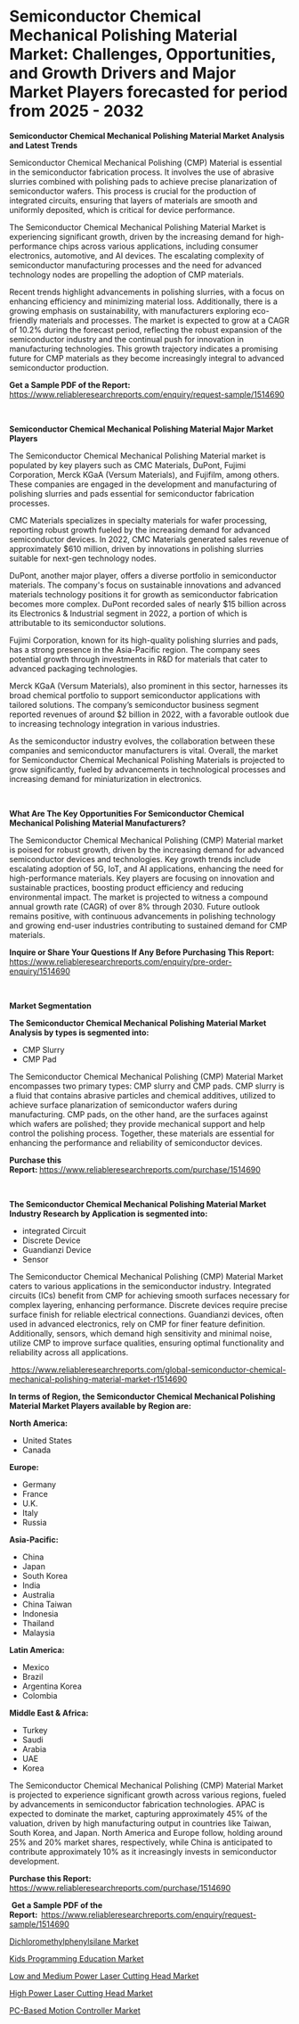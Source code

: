 <p><h1>Semiconductor Chemical Mechanical Polishing Material Market: Challenges, Opportunities, and Growth Drivers and Major Market Players forecasted for period from 2025 - 2032</h1></p><p><strong>Semiconductor Chemical Mechanical Polishing Material Market Analysis and Latest Trends</strong></p>
<p><p>Semiconductor Chemical Mechanical Polishing (CMP) Material is essential in the semiconductor fabrication process. It involves the use of abrasive slurries combined with polishing pads to achieve precise planarization of semiconductor wafers. This process is crucial for the production of integrated circuits, ensuring that layers of materials are smooth and uniformly deposited, which is critical for device performance.</p><p>The Semiconductor Chemical Mechanical Polishing Material Market is experiencing significant growth, driven by the increasing demand for high-performance chips across various applications, including consumer electronics, automotive, and AI devices. The escalating complexity of semiconductor manufacturing processes and the need for advanced technology nodes are propelling the adoption of CMP materials.</p><p>Recent trends highlight advancements in polishing slurries, with a focus on enhancing efficiency and minimizing material loss. Additionally, there is a growing emphasis on sustainability, with manufacturers exploring eco-friendly materials and processes. The market is expected to grow at a CAGR of 10.2% during the forecast period, reflecting the robust expansion of the semiconductor industry and the continual push for innovation in manufacturing technologies. This growth trajectory indicates a promising future for CMP materials as they become increasingly integral to advanced semiconductor production.</p></p>
<p><strong>Get a Sample PDF of the Report:&nbsp;</strong> <a href="https://www.reliableresearchreports.com/enquiry/request-sample/1514690?utm_campaign=12&utm_medium=2&utm_source=Github&utm_content=ia&utm_term=29032025&utm_id=semiconductor-chemical-mechanical-polishing-material">https://www.reliableresearchreports.com/enquiry/request-sample/1514690</a></p>
<p>&nbsp;</p>
<p><strong>Semiconductor Chemical Mechanical Polishing Material Major Market Players</strong></p>
<p><p>The Semiconductor Chemical Mechanical Polishing Material market is populated by key players such as CMC Materials, DuPont, Fujimi Corporation, Merck KGaA (Versum Materials), and Fujifilm, among others. These companies are engaged in the development and manufacturing of polishing slurries and pads essential for semiconductor fabrication processes. </p><p>CMC Materials specializes in specialty materials for wafer processing, reporting robust growth fueled by the increasing demand for advanced semiconductor devices. In 2022, CMC Materials generated sales revenue of approximately $610 million, driven by innovations in polishing slurries suitable for next-gen technology nodes.</p><p>DuPont, another major player, offers a diverse portfolio in semiconductor materials. The company's focus on sustainable innovations and advanced materials technology positions it for growth as semiconductor fabrication becomes more complex. DuPont recorded sales of nearly $15 billion across its Electronics & Industrial segment in 2022, a portion of which is attributable to its semiconductor solutions.</p><p>Fujimi Corporation, known for its high-quality polishing slurries and pads, has a strong presence in the Asia-Pacific region. The company sees potential growth through investments in R&D for materials that cater to advanced packaging technologies.</p><p>Merck KGaA (Versum Materials), also prominent in this sector, harnesses its broad chemical portfolio to support semiconductor applications with tailored solutions. The company’s semiconductor business segment reported revenues of around $2 billion in 2022, with a favorable outlook due to increasing technology integration in various industries.</p><p>As the semiconductor industry evolves, the collaboration between these companies and semiconductor manufacturers is vital. Overall, the market for Semiconductor Chemical Mechanical Polishing Materials is projected to grow significantly, fueled by advancements in technological processes and increasing demand for miniaturization in electronics.</p></p>
<p>&nbsp;</p>
<p><strong>What Are The Key Opportunities For Semiconductor Chemical Mechanical Polishing Material Manufacturers?</strong></p>
<p><p>The Semiconductor Chemical Mechanical Polishing (CMP) Material market is poised for robust growth, driven by the increasing demand for advanced semiconductor devices and technologies. Key growth trends include escalating adoption of 5G, IoT, and AI applications, enhancing the need for high-performance materials. Key players are focusing on innovation and sustainable practices, boosting product efficiency and reducing environmental impact. The market is projected to witness a compound annual growth rate (CAGR) of over 8% through 2030. Future outlook remains positive, with continuous advancements in polishing technology and growing end-user industries contributing to sustained demand for CMP materials.</p></p>
<p><strong>Inquire or Share Your Questions If Any Before Purchasing This Report:</strong> <a href="https://www.reliableresearchreports.com/enquiry/pre-order-enquiry/1514690?utm_campaign=12&utm_medium=2&utm_source=Github&utm_content=ia&utm_term=29032025&utm_id=semiconductor-chemical-mechanical-polishing-material">https://www.reliableresearchreports.com/enquiry/pre-order-enquiry/1514690</a></p>
<p>&nbsp;</p>
<p><strong>Market Segmentation</strong></p>
<p><strong>The Semiconductor Chemical Mechanical Polishing Material Market Analysis by types is segmented into:</strong></p>
<p><ul><li>CMP Slurry</li><li>CMP Pad</li></ul></p>
<p><p>The Semiconductor Chemical Mechanical Polishing (CMP) Material Market encompasses two primary types: CMP slurry and CMP pads. CMP slurry is a fluid that contains abrasive particles and chemical additives, utilized to achieve surface planarization of semiconductor wafers during manufacturing. CMP pads, on the other hand, are the surfaces against which wafers are polished; they provide mechanical support and help control the polishing process. Together, these materials are essential for enhancing the performance and reliability of semiconductor devices.</p></p>
<p><strong>Purchase this Report:&nbsp;</strong><a href="https://www.reliableresearchreports.com/purchase/1514690?utm_campaign=12&utm_medium=2&utm_source=Github&utm_content=ia&utm_term=29032025&utm_id=semiconductor-chemical-mechanical-polishing-material">https://www.reliableresearchreports.com/purchase/1514690</a></p>
<p>&nbsp;</p>
<p><strong>The Semiconductor Chemical Mechanical Polishing Material Market Industry Research by Application is segmented into:</strong></p>
<p><ul><li>integrated Circuit</li><li>Discrete Device</li><li>Guandianzi Device</li><li>Sensor</li></ul></p>
<p><p>The Semiconductor Chemical Mechanical Polishing (CMP) Material Market caters to various applications in the semiconductor industry. Integrated circuits (ICs) benefit from CMP for achieving smooth surfaces necessary for complex layering, enhancing performance. Discrete devices require precise surface finish for reliable electrical connections. Guandianzi devices, often used in advanced electronics, rely on CMP for finer feature definition. Additionally, sensors, which demand high sensitivity and minimal noise, utilize CMP to improve surface qualities, ensuring optimal functionality and reliability across all applications.</p></p>
<p><a href="https://www.reliableresearchreports.com/global-semiconductor-chemical-mechanical-polishing-material-market-r1514690?utm_campaign=12&utm_medium=2&utm_source=Github&utm_content=ia&utm_term=29032025&utm_id=semiconductor-chemical-mechanical-polishing-material">&nbsp;https://www.reliableresearchreports.com/global-semiconductor-chemical-mechanical-polishing-material-market-r1514690</a></p>
<p><strong>In terms of Region, the Semiconductor Chemical Mechanical Polishing Material Market Players available by Region are:</strong></p>
<p>
    <p> <strong> North America: </strong>
        <ul>
            <li>United States</li>
            <li>Canada</li>
        </ul>
        </p> 
    <p> <strong> Europe: </strong>
        <ul>
            <li>Germany</li>
            <li>France</li>
            <li>U.K.</li>
            <li>Italy</li>
            <li>Russia</li>
        </ul>
        </p> 
    <p> <strong> Asia-Pacific: </strong>
        <ul>
            <li>China</li>
            <li>Japan</li>
            <li>South Korea</li>
            <li>India</li>
            <li>Australia</li>
            <li>China Taiwan</li>
            <li>Indonesia</li>
            <li>Thailand</li>
            <li>Malaysia</li>
        </ul>
        </p> 
    <p> <strong> Latin America: </strong>
        <ul>
            <li>Mexico</li>
            <li>Brazil</li>
            <li>Argentina Korea</li>
            <li>Colombia</li>
        </ul>
        </p> 
    <p> <strong> Middle East & Africa: </strong>
        <ul>
            <li>Turkey</li>
            <li>Saudi</li>
            <li>Arabia</li>
            <li>UAE</li>
            <li>Korea</li>
        </ul>
    </p>
    </p>
<p><p>The Semiconductor Chemical Mechanical Polishing (CMP) Material Market is projected to experience significant growth across various regions, fueled by advancements in semiconductor fabrication technologies. APAC is expected to dominate the market, capturing approximately 45% of the valuation, driven by high manufacturing output in countries like Taiwan, South Korea, and Japan. North America and Europe follow, holding around 25% and 20% market shares, respectively, while China is anticipated to contribute approximately 10% as it increasingly invests in semiconductor development.</p></p>
<p><strong>Purchase this Report: </strong><a href="https://www.reliableresearchreports.com/purchase/1514690?utm_campaign=12&utm_medium=2&utm_source=Github&utm_content=ia&utm_term=29032025&utm_id=semiconductor-chemical-mechanical-polishing-material">https://www.reliableresearchreports.com/purchase/1514690</a></p>
<p>&nbsp;<strong>Get a Sample PDF of the Report:&nbsp;&nbsp;</strong><a href="https://www.reliableresearchreports.com/enquiry/request-sample/1514690?utm_campaign=12&utm_medium=2&utm_source=Github&utm_content=ia&utm_term=29032025&utm_id=semiconductor-chemical-mechanical-polishing-material">https://www.reliableresearchreports.com/enquiry/request-sample/1514690</a></p>
<p><strong></strong></p>
<p><p><a href="https://github.com/gorbaicodaro/Market-Research-Report-List-1/blob/main/dichloromethylphenylsilane-market.md?utm_campaign=12&utm_medium=2&utm_source=Github&utm_content=ia&utm_term=29032025&utm_id=semiconductor-chemical-mechanical-polishing-material">Dichloromethylphenylsilane Market</a></p><p><a href="https://github.com/edderkoliso1/Market-Research-Report-List-1/blob/main/kids-programming-education-market.md?utm_campaign=12&utm_medium=2&utm_source=Github&utm_content=ia&utm_term=29032025&utm_id=semiconductor-chemical-mechanical-polishing-material">Kids Programming Education Market</a></p><p><a href="https://github.com/seemagarbeha/Market-Research-Report-List-1/blob/main/low-and-medium-power-laser-cutting-head-market.md?utm_campaign=12&utm_medium=2&utm_source=Github&utm_content=ia&utm_term=29032025&utm_id=semiconductor-chemical-mechanical-polishing-material">Low and Medium Power Laser Cutting Head Market</a></p><p><a href="https://github.com/mafeasavzal/Market-Research-Report-List-1/blob/main/high-power-laser-cutting-head-market.md?utm_campaign=12&utm_medium=2&utm_source=Github&utm_content=ia&utm_term=29032025&utm_id=semiconductor-chemical-mechanical-polishing-material">High Power Laser Cutting Head Market</a></p><p><a href="https://github.com/sarialahipff/Market-Research-Report-List-1/blob/main/pc-based-motion-controller-market.md?utm_campaign=12&utm_medium=2&utm_source=Github&utm_content=ia&utm_term=29032025&utm_id=semiconductor-chemical-mechanical-polishing-material">PC-Based Motion Controller Market</a></p></p>
